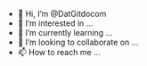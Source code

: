 - 👋 Hi, I’m @DatGitdocom
- 👀 I’m interested in ...
- 🌱 I’m currently learning ...
- 💞️ I’m looking to collaborate on ...
- 📫 How to reach me ...

<!---
DatGitdocom/DatGitdocom is a ✨ special ✨ repository because its `README.md` (this file) appears on your GitHub profile.
You can click the Preview link to take a look at your changes.
--->
